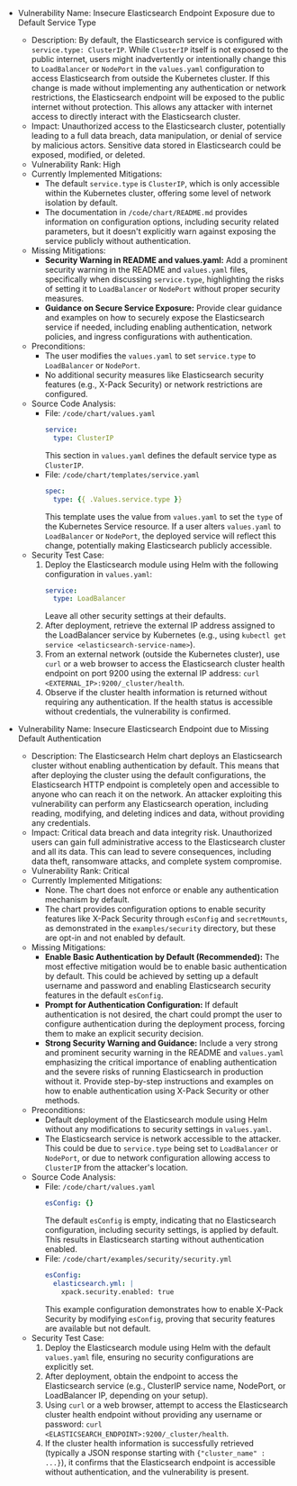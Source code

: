 - Vulnerability Name: Insecure Elasticsearch Endpoint Exposure due to Default Service Type
  - Description: By default, the Elasticsearch service is configured with `service.type: ClusterIP`. While `ClusterIP` itself is not exposed to the public internet, users might inadvertently or intentionally change this to `LoadBalancer` or `NodePort` in the `values.yaml` configuration to access Elasticsearch from outside the Kubernetes cluster. If this change is made without implementing any authentication or network restrictions, the Elasticsearch endpoint will be exposed to the public internet without protection. This allows any attacker with internet access to directly interact with the Elasticsearch cluster.
  - Impact: Unauthorized access to the Elasticsearch cluster, potentially leading to a full data breach, data manipulation, or denial of service by malicious actors. Sensitive data stored in Elasticsearch could be exposed, modified, or deleted.
  - Vulnerability Rank: High
  - Currently Implemented Mitigations:
    - The default `service.type` is `ClusterIP`, which is only accessible within the Kubernetes cluster, offering some level of network isolation by default.
    - The documentation in `/code/chart/README.md` provides information on configuration options, including security related parameters, but it doesn't explicitly warn against exposing the service publicly without authentication.
  - Missing Mitigations:
    - **Security Warning in README and values.yaml:** Add a prominent security warning in the README and `values.yaml` files, specifically when discussing `service.type`, highlighting the risks of setting it to `LoadBalancer` or `NodePort` without proper security measures.
    - **Guidance on Secure Service Exposure:** Provide clear guidance and examples on how to securely expose the Elasticsearch service if needed, including enabling authentication, network policies, and ingress configurations with authentication.
  - Preconditions:
    - The user modifies the `values.yaml` to set `service.type` to `LoadBalancer` or `NodePort`.
    - No additional security measures like Elasticsearch security features (e.g., X-Pack Security) or network restrictions are configured.
  - Source Code Analysis:
    - File: `/code/chart/values.yaml`
      ```yaml
      service:
        type: ClusterIP
      ```
      This section in `values.yaml` defines the default service type as `ClusterIP`.
    - File: `/code/chart/templates/service.yaml`
      ```yaml
      spec:
        type: {{ .Values.service.type }}
      ```
      This template uses the value from `values.yaml` to set the `type` of the Kubernetes Service resource. If a user alters `values.yaml` to `LoadBalancer` or `NodePort`, the deployed service will reflect this change, potentially making Elasticsearch publicly accessible.
  - Security Test Case:
    1. Deploy the Elasticsearch module using Helm with the following configuration in `values.yaml`:
       ```yaml
       service:
         type: LoadBalancer
       ```
       Leave all other security settings at their defaults.
    2. After deployment, retrieve the external IP address assigned to the LoadBalancer service by Kubernetes (e.g., using `kubectl get service <elasticsearch-service-name>`).
    3. From an external network (outside the Kubernetes cluster), use `curl` or a web browser to access the Elasticsearch cluster health endpoint on port 9200 using the external IP address: `curl <EXTERNAL_IP>:9200/_cluster/health`.
    4. Observe if the cluster health information is returned without requiring any authentication. If the health status is accessible without credentials, the vulnerability is confirmed.

- Vulnerability Name: Insecure Elasticsearch Endpoint due to Missing Default Authentication
  - Description: The Elasticsearch Helm chart deploys an Elasticsearch cluster without enabling authentication by default. This means that after deploying the cluster using the default configurations, the Elasticsearch HTTP endpoint is completely open and accessible to anyone who can reach it on the network. An attacker exploiting this vulnerability can perform any Elasticsearch operation, including reading, modifying, and deleting indices and data, without providing any credentials.
  - Impact: Critical data breach and data integrity risk. Unauthorized users can gain full administrative access to the Elasticsearch cluster and all its data. This can lead to severe consequences, including data theft, ransomware attacks, and complete system compromise.
  - Vulnerability Rank: Critical
  - Currently Implemented Mitigations:
    - None. The chart does not enforce or enable any authentication mechanism by default.
    - The chart provides configuration options to enable security features like X-Pack Security through `esConfig` and `secretMounts`, as demonstrated in the `examples/security` directory, but these are opt-in and not enabled by default.
  - Missing Mitigations:
    - **Enable Basic Authentication by Default (Recommended):** The most effective mitigation would be to enable basic authentication by default. This could be achieved by setting up a default username and password and enabling Elasticsearch security features in the default `esConfig`.
    - **Prompt for Authentication Configuration:** If default authentication is not desired, the chart could prompt the user to configure authentication during the deployment process, forcing them to make an explicit security decision.
    - **Strong Security Warning and Guidance:** Include a very strong and prominent security warning in the README and `values.yaml` emphasizing the critical importance of enabling authentication and the severe risks of running Elasticsearch in production without it. Provide step-by-step instructions and examples on how to enable authentication using X-Pack Security or other methods.
  - Preconditions:
    - Default deployment of the Elasticsearch module using Helm without any modifications to security settings in `values.yaml`.
    - The Elasticsearch service is network accessible to the attacker. This could be due to `service.type` being set to `LoadBalancer` or `NodePort`, or due to network configuration allowing access to `ClusterIP` from the attacker's location.
  - Source Code Analysis:
    - File: `/code/chart/values.yaml`
      ```yaml
      esConfig: {}
      ```
      The default `esConfig` is empty, indicating that no Elasticsearch configuration, including security settings, is applied by default. This results in Elasticsearch starting without authentication enabled.
    - File: `/code/chart/examples/security/security.yml`
      ```yaml
      esConfig:
        elasticsearch.yml: |
          xpack.security.enabled: true
      ```
      This example configuration demonstrates how to enable X-Pack Security by modifying `esConfig`, proving that security features are available but not default.
  - Security Test Case:
    1. Deploy the Elasticsearch module using Helm with the default `values.yaml` file, ensuring no security configurations are explicitly set.
    2. After deployment, obtain the endpoint to access the Elasticsearch service (e.g., ClusterIP service name, NodePort, or LoadBalancer IP, depending on your setup).
    3. Using `curl` or a web browser, attempt to access the Elasticsearch cluster health endpoint without providing any username or password: `curl <ELASTICSEARCH_ENDPOINT>:9200/_cluster/health`.
    4. If the cluster health information is successfully retrieved (typically a JSON response starting with `{"cluster_name" : ...}`), it confirms that the Elasticsearch endpoint is accessible without authentication, and the vulnerability is present.